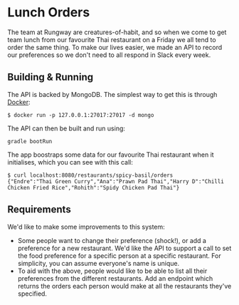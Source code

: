 # Lunch Orders

The team at Rungway are creatures-of-habit, and so when we come to get team lunch from our favourite Thai restaurant on a Friday we all tend to order the same thing. To make our lives easier, we made an API to record our preferences so we don't need to all respond in Slack every week. 

## Building & Running

The API is backed by MongoDB. The simplest way to get this is through [Docker](https://www.docker.com/):

```
$ docker run -p 127.0.0.1:27017:27017 -d mongo
```

The API can then be built and run using:

```
gradle bootRun
```

The app boostraps some data for our favourite Thai restaurant when it initialises, which you can see with this call:

```
$ curl localhost:8080/restaurants/spicy-basil/orders
{"Endre":"Thai Green Curry","Ana":"Prawn Pad Thai","Harry D":"Chilli Chicken Fried Rice","Rohith":"Spidy Chicken Pad Thai"}
```

## Requirements

We'd like to make some improvements to this system:

- Some people want to change their preference (shock!), or add a preference for a new restaurant. We'd like the API to support a call to set the food preference for a specific person at a specific restaurant. For simplicity, you can assume everyone's name is unique. 
- To aid with the above, people would like to be able to list all their preferences from the different restaurants. Add an endpoint which returns the orders each person would make at all the restaurants they've specified.
